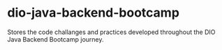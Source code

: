 # dio-java-backend-bootcamp
Stores the code challanges and practices developed throughout the DIO Java Backend Bootcamp journey.
